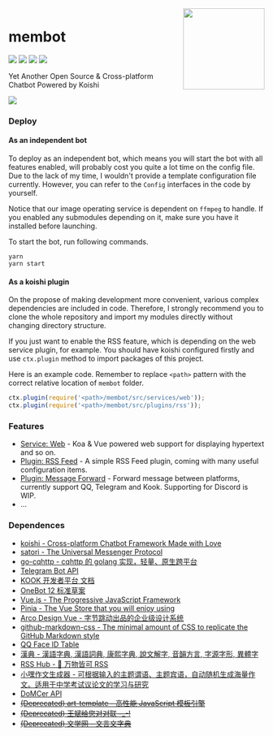 <img align="right" width="160" src="http://q.qlogo.cn/headimg_dl?dst_uin=1470738407&spec=640">

<h1>
membot
</h1>

![](https://img.shields.io/badge/build-passing-brightgreen.svg)
![](https://img.shields.io/github/issues/memset0/membot?color=blue)
![](https://img.shields.io/github/languages/code-size/memset0/membot?color=blueviolet)
![](https://img.shields.io/badge/license-AGPL_V3.0-lightgrey.svg)

Yet Another Open Source & Cross-platform Chatbot Powered by Koishi

![](https://count.getloli.com/get/@membot?theme=rule34)

### Deploy

#### As an independent bot

To deploy as an independent bot, which means you will start the bot with all features enabled, will probably cost you quite a lot time on the config file. Due to the lack of my time, I wouldn't provide a template configuration file currently. However, you can refer to the `Config` interfaces in the code by yourself.

Notice that our image operating service is dependent on `ffmpeg` to handle. If you enabled any submodules depending on it, make sure you have it installed before launching.

To start the bot, run following commands.

```shell
yarn
yarn start
```

#### As a koishi plugin

On the propose of making development more convenient, various complex dependencies are included in code. Therefore, I strongly recommend you to clone the whole repository and import my modules directly without changing directory structure.

If you just want to enable the RSS feature, which is depending on the web service plugin, for example. You should have koishi configured firstly and use `ctx.plugin` method to import packages of this project.

Here is an example code. Remember to replace `<path>` pattern with the correct relative location of `membot` folder.

```typescript
ctx.plugin(require('<path>/membot/src/services/web'));
ctx.plugin(require('<path>/membot/src/plugins/rss'));
```

### Features

* [Service: Web](./src/services/web) - Koa & Vue powered web support for displaying hypertext and so on.
* [Plugin: RSS Feed](./src/plugins/rss) - A simple RSS Feed plugin, coming with many useful configuration items.
* [Plugin: Message Forward](./src/plugins/forward) - Forward message between platforms, currently support QQ, Telegram and Kook. Supporting for Discord is WIP.
* ...

### Dependences

* [koishi - Cross-platform Chatbot Framework Made with Love](https://github.com/koishijs/koishi)
* [satori - The Universal Messenger Protocol](https://github.com/satorijs/satori)
* [go-cqhttp - cqhttp 的 golang 实现，轻量、原生跨平台](https://github.com/Mrs4s/go-cqhttp)
* [Telegram Bot API](https://core.telegram.org/bots/api)
* [KOOK 开发者平台 文档](https://developer.kookapp.cn/doc/intro)
* [OneBot 12 标准草案](https://12.onebot.dev/)
* [Vue.js - The Progressive JavaScript Framework](https://vuejs.org/)
* [Pinia - The Vue Store that you will enjoy using](https://pinia.vuejs.org/)
* [Arco Design Vue - 字节跳动出品的企业级设计系统](https://arco.design/vue)
* [github-markdown-css - The minimal amount of CSS to replicate the GitHub Markdown style](https://github.com/sindresorhus/github-markdown-css)
* [QQ Face ID Table](https://qq-face.vercel.app/)
* [漢典 - 漢語字典, 漢語詞典, 康熙字典, 說文解字, 音韻方言, 字源字形, 異體字](https://www.zdic.net)
* [RSS Hub - 🍰 万物皆可 RSS](https://docs.rsshub.app/)
* [小嘿作文生成器 - 可根据输入的主题谓语、主题宾语，自动随机生成海量作文。适用于中学考试议论文的学习与研究](https://zuowen.jackjyq.com/)
* [DoMCer API](http://api.domcer.com/)
* [~~(Deprecated) art-template - 高性能 JavaScript 模板引擎~~](https://aui.github.io/art-template/)
* [~~(Deprecated) 王斌给您对对联 -_-!~~](https://ai.binwang.me/couplet/)
* [~~(Deprecated) 文学网 - 文言文字典~~](https://wyw.hwxnet.com/)
